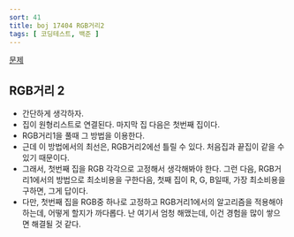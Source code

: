 ```yaml
---
sort: 41
title: boj 17404 RGB거리2
tags: [ 코딩테스트, 백준 ]
---
```


[문제](https://www.acmicpc.net/problem/17404)

## RGB거리 2

* 간단하게 생각하자.
* 집이 원형리스트로 연결된다. 마지막 집 다음은 첫번째 집이다.
* RGB거리1을 풀때 그 방법을 이용한다.
* 근데 이 방법에서의 최선은, RGB거리2에선 틀릴 수 있다. 처음집과 끝집이 같을 수 있기 때문이다.
* 그래서, 첫번째 집을 RGB 각각으로 고정해서 생각해봐야 한다. 그런 다음, RGB거리1에서의 방법으로 최소비용을 구한다음, 첫째 집이 R, G, B일때, 가장 최소비용을 구하면, 그게 답이다.
* 다만, 첫번째 집을 RGB중 하나로 고정하고 RGB거리1에서의 알고리즘을 적용해야 하는데, 어떻게 할지가 까다롭다. 난 여기서 엄청 해맸는데, 이건 경험을 많이 쌓으면 해결될 것 같다.

